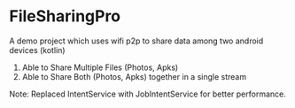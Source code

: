 # FileSharingPro
A demo project which uses wifi p2p to share data among two android devices (kotlin)

1) Able to Share Multiple Files (Photos, Apks)
2) Able to Share Both (Photos, Apks) together in a single stream

Note: Replaced IntentService with JobIntentService for better performance.
